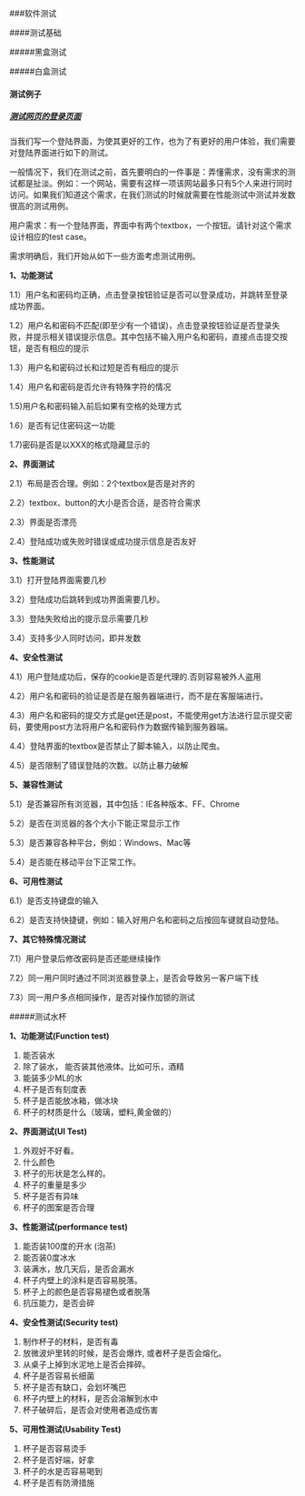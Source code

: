 ###软件测试

####测试基础

#####黑盒测试

#####白盒测试



#### 测试例子

##### [测试网页的登录页面](http://blog.csdn.net/u010412719/article/details/52169396)

当我们写一个登陆界面，为使其更好的工作，也为了有更好的用户体验，我们需要对登陆界面进行如下的测试。

一般情况下，我们在测试之前，首先要明白的一件事是：弄懂需求，没有需求的测试都是扯淡。例如：一个网站，需要有这样一项该网站最多只有5个人来进行同时访问。如果我们知道这个需求，在我们测试的时候就需要在性能测试中测试并发数很高的测试用例。

用户需求：有一个登陆界面，界面中有两个textbox，一个按钮。请针对这个需求设计相应的test case。

需求明确后，我们开始从如下一些方面考虑测试用例。

**1、功能测试**

1.1）用户名和密码均正确，点击登录按钮验证是否可以登录成功，并跳转至登录成功界面。

1.2）用户名和密码不匹配(即至少有一个错误)，点击登录按钮验证是否登录失败，并提示相关错误提示信息。其中包括不输入用户名和密码，直接点击提交按钮，是否有相应的提示

1.3）用户名和密码过长和过短是否有相应的提示

1.4）用户名和密码是否允许有特殊字符的情况

1.5)用户名和密码输入前后如果有空格的处理方式

1.6）是否有记住密码这一功能

1.7)密码是否是以XXX的格式隐藏显示的

**2、界面测试**

2.1）布局是否合理。例如：2个textbox是否是对齐的

2.2）textbox、button的大小是否合适，是否符合需求

2.3）界面是否漂亮

2.4）登陆成功或失败时错误或成功提示信息是否友好

**3、性能测试**

3.1）打开登陆界面需要几秒

3.2）登陆成功后跳转到成功界面需要几秒。

3.3）登陆失败给出的提示显示需要几秒

3.4）支持多少人同时访问，即并发数

**4、安全性测试**

4.1）用户登陆成功后，保存的cookie是否是代理的.否则容易被外人盗用

4.2）用户名和密码的验证是否是在服务器端进行，而不是在客服端进行。

4.3）用户名和密码的提交方式是get还是post，不能使用get方法进行显示提交密码，要使用post方法将用户名和密码作为数据传输到服务器端。

4.4）登陆界面的textbox是否禁止了脚本输入，以防止爬虫。

4.5）是否限制了错误登陆的次数。以防止暴力破解

**5、兼容性测试**

5.1）是否兼容所有浏览器，其中包括：IE各种版本、FF、Chrome

5.2）是否在浏览器的各个大小下能正常显示工作

5.3）是否兼容各种平台，例如：Windows、Mac等

5.4）是否能在移动平台下正常工作。

**6、可用性测试**

6.1）是否支持键盘的输入

6.2）是否支持快捷键，例如：输入好用户名和密码之后按回车键就自动登陆。

**7、其它特殊情况测试**

7.1）用户登录后修改密码是否还能继续操作

7.2）同一用户同时通过不同浏览器登录上，是否会导致另一客户端下线

7.3）同一用户多点相同操作，是否对操作加锁的测试

#####测试水杯

**1、功能测试(Function test)**

1. 能否装水
2. 除了装水， 能否装其他液体。比如可乐，酒精
3. 能装多少ML的水
4. 杯子是否有刻度表
5. 杯子是否能放冰箱，做冰块
6. 杯子的材质是什么（玻璃，塑料,黄金做的）

**2、界面测试(UI Test)**

1. 外观好不好看。
2. 什么颜色
3. 杯子的形状是怎么样的。
4. 杯子的重量是多少
5. 杯子是否有异味
6. 杯子的图案是否合理

**3、性能测试(performance test)**

1. 能否装100度的开水 (泡茶)
2. 能否装0度冰水
3. 装满水，放几天后，是否会漏水
4. 杯子内壁上的涂料是否容易脱落。
5. 杯子上的颜色是否容易褪色或者脱落
6. 抗压能力，是否会碎 

**4、安全性测试(Security test)**

1. 制作杯子的材料，是否有毒
2. 放微波炉里转的时候，是否会爆炸, 或者杯子是否会熔化。
3. 从桌子上掉到水泥地上是否会摔碎。
4. 杯子是否容易长细菌
5. 杯子是否有缺口，会划坏嘴巴
6. 杯子内壁上的材料，是否会溶解到水中
7. 杯子破碎后，是否会对使用者造成伤害

**5、可用性测试(Usability Test)**

1. 杯子是否容易烫手
2. 杯子是否好端，好拿
3. 杯子的水是否容易喝到
4. 杯子是否有防滑措施